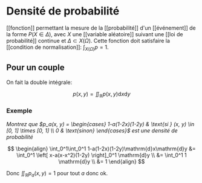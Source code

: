# Densité de probabilité
[[fonction]] permettant la mesure de la [[probabilité]] d'un [[événement]] de la forme $P(X\in\Delta)$, avec $X$ une [[variable aléatoire]] suivant une [[loi de probabilité]] continue et $\Delta \subset X(\Omega)$. Cette fonction doit satisfaire la [[condition de normalisation]]: $\int_{X(\Omega)} p = 1$.

## Pour un couple
On fait la double intégrale:

$$
p(x, y) = \iint_\mathbb{R} p(x, y)\mathrm{d}x\mathrm{d}y
$$

### Exemple
*Montrez que $p_a(x, y) = \begin{cases} 1-a(1-2x)(1-2y) & \text{si } (x, y) \in [0, 1] \times [0, 1] \\ 0 & \text{sinon} \end{cases}$ est une densité de probabilité*

$$
\begin{align}
\int_0^1\int_0^1 1-a(1-2x)(1-2y)\mathrm{d}x\mathrm{d}y &= \int_0^1 \left[ x-a(x-x^2)(1-2y) \right]_0^1 \mathrm{d}y \\
&= \int_0^1 1 \mathrm{d}y  \\
&= 1
\end{align}
$$

Donc $\iint_\mathbb{R} p_a(x, y) = 1$ pour tout $a$ donc ok.